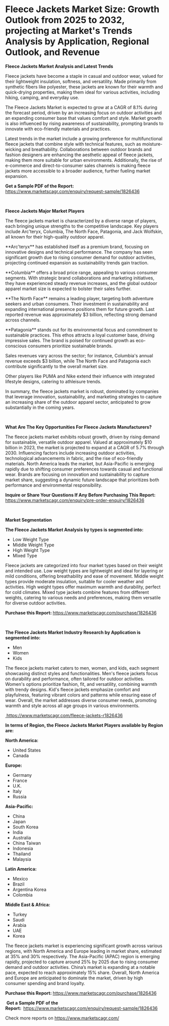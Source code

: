 <p><h1>Fleece Jackets Market Size: Growth Outlook from 2025 to 2032, projecting at Market's Trends Analysis by Application, Regional Outlook, and Revenue</h1></p><p><strong>Fleece Jackets Market Analysis and Latest Trends</strong></p>
<p><p>Fleece jackets have become a staple in casual and outdoor wear, valued for their lightweight insulation, softness, and versatility. Made primarily from synthetic fibers like polyester, these jackets are known for their warmth and quick-drying properties, making them ideal for various activities, including hiking, camping, and everyday use. </p><p>The Fleece Jackets Market is expected to grow at a CAGR of 8.1% during the forecast period, driven by an increasing focus on outdoor activities and an expanding consumer base that values comfort and style. Market growth is also influenced by rising awareness of sustainability, prompting brands to innovate with eco-friendly materials and practices. </p><p>Latest trends in the market include a growing preference for multifunctional fleece jackets that combine style with technical features, such as moisture-wicking and breathability. Collaborations between outdoor brands and fashion designers are enhancing the aesthetic appeal of fleece jackets, making them more suitable for urban environments. Additionally, the rise of e-commerce and direct-to-consumer sales channels is making fleece jackets more accessible to a broader audience, further fueling market expansion.</p></p>
<p><strong>Get a Sample PDF of the Report:&nbsp;</strong> <a href="https://www.marketscagr.com/enquiry/request-sample/1826436?utm_campaign=3191&utm_medium=2&utm_source=Github&utm_content=ia&utm_term=04042025&utm_id=fleece-jackets">https://www.marketscagr.com/enquiry/request-sample/1826436</a></p>
<p>&nbsp;</p>
<p><strong>Fleece Jackets Major Market Players</strong></p>
<p><p>The fleece jackets market is characterized by a diverse range of players, each bringing unique strengths to the competitive landscape. Key players include Arc'teryx, Columbia, The North Face, Patagonia, and Jack Wolfskin, all known for their high-quality outdoor apparel. </p><p>**Arc'teryx** has established itself as a premium brand, focusing on innovative designs and technical performance. The company has seen significant growth due to rising consumer demand for outdoor activities, projecting continued expansion as sustainability trends gain traction.</p><p>**Columbia** offers a broad price range, appealing to various consumer segments. With strategic brand collaborations and marketing initiatives, they have experienced steady revenue increases, and the global outdoor apparel market size is expected to bolster their sales further.</p><p>**The North Face** remains a leading player, targeting both adventure seekers and urban consumers. Their investment in sustainability and expanding international presence positions them for future growth. Last reported revenue was approximately $3 billion, reflecting strong demand across channels.</p><p>**Patagonia** stands out for its environmental focus and commitment to sustainable practices. This ethos attracts a loyal customer base, driving impressive sales. The brand is poised for continued growth as eco-conscious consumers prioritize sustainable brands.</p><p>Sales revenues vary across the sector; for instance, Columbia's annual revenue exceeds $3 billion, while The North Face and Patagonia each contribute significantly to the overall market size. </p><p>Other players like PUMA and Nike extend their influence with integrated lifestyle designs, catering to athleisure trends. </p><p>In summary, the fleece jackets market is robust, dominated by companies that leverage innovation, sustainability, and marketing strategies to capture an increasing share of the outdoor apparel sector, anticipated to grow substantially in the coming years.</p></p>
<p>&nbsp;</p>
<p><strong>What Are The Key Opportunities For Fleece Jackets Manufacturers?</strong></p>
<p><p>The fleece jackets market exhibits robust growth, driven by rising demand for sustainable, versatile outdoor apparel. Valued at approximately $10 billion in 2023, the market is projected to expand at a CAGR of 5.7% through 2030. Influencing factors include increasing outdoor activities, technological advancements in fabric, and the rise of eco-friendly materials. North America leads the market, but Asia-Pacific is emerging rapidly due to shifting consumer preferences towards casual and functional wear. Brands are focusing on innovation and sustainability to capture market share, suggesting a dynamic future landscape that prioritizes both performance and environmental responsibility.</p></p>
<p><strong>Inquire or Share Your Questions If Any Before Purchasing This Report:</strong> <a href="https://www.marketscagr.com/enquiry/pre-order-enquiry/1826436?utm_campaign=3191&utm_medium=2&utm_source=Github&utm_content=ia&utm_term=04042025&utm_id=fleece-jackets">https://www.marketscagr.com/enquiry/pre-order-enquiry/1826436</a></p>
<p>&nbsp;</p>
<p><strong>Market Segmentation</strong></p>
<p><strong>The Fleece Jackets Market Analysis by types is segmented into:</strong></p>
<p><ul><li>Low Weight Type</li><li>Middle Weight Type</li><li>High Weight Type</li><li>Mixed Type</li></ul></p>
<p><p>Fleece jackets are categorized into four market types based on their weight and intended use. Low weight types are lightweight and ideal for layering or mild conditions, offering breathability and ease of movement. Middle weight types provide moderate insulation, suitable for cooler weather and activities. High weight types offer maximum warmth and durability, perfect for cold climates. Mixed type jackets combine features from different weights, catering to various needs and preferences, making them versatile for diverse outdoor activities.</p></p>
<p><strong>Purchase this Report:&nbsp;</strong><a href="https://www.marketscagr.com/purchase/1826436?utm_campaign=3191&utm_medium=2&utm_source=Github&utm_content=ia&utm_term=04042025&utm_id=fleece-jackets">https://www.marketscagr.com/purchase/1826436</a></p>
<p>&nbsp;</p>
<p><strong>The Fleece Jackets Market Industry Research by Application is segmented into:</strong></p>
<p><ul><li>Men</li><li>Women</li><li>Kids</li></ul></p>
<p><p>The fleece jackets market caters to men, women, and kids, each segment showcasing distinct styles and functionalities. Men's fleece jackets focus on durability and performance, often tailored for outdoor activities. Women's options prioritize fashion, fit, and versatility, combining warmth with trendy designs. Kid's fleece jackets emphasize comfort and playfulness, featuring vibrant colors and patterns while ensuring ease of wear. Overall, the market addresses diverse consumer needs, promoting warmth and style across all age groups in various environments.</p></p>
<p><a href="https://www.marketscagr.com/fleece-jackets-r1826436?utm_campaign=3191&utm_medium=2&utm_source=Github&utm_content=ia&utm_term=04042025&utm_id=fleece-jackets">&nbsp;https://www.marketscagr.com/fleece-jackets-r1826436</a></p>
<p><strong>In terms of Region, the Fleece Jackets Market Players available by Region are:</strong></p>
<p>
    <p> <strong> North America: </strong>
        <ul>
            <li>United States</li>
            <li>Canada</li>
        </ul>
        </p> 
    <p> <strong> Europe: </strong>
        <ul>
            <li>Germany</li>
            <li>France</li>
            <li>U.K.</li>
            <li>Italy</li>
            <li>Russia</li>
        </ul>
        </p> 
    <p> <strong> Asia-Pacific: </strong>
        <ul>
            <li>China</li>
            <li>Japan</li>
            <li>South Korea</li>
            <li>India</li>
            <li>Australia</li>
            <li>China Taiwan</li>
            <li>Indonesia</li>
            <li>Thailand</li>
            <li>Malaysia</li>
        </ul>
        </p> 
    <p> <strong> Latin America: </strong>
        <ul>
            <li>Mexico</li>
            <li>Brazil</li>
            <li>Argentina Korea</li>
            <li>Colombia</li>
        </ul>
        </p> 
    <p> <strong> Middle East & Africa: </strong>
        <ul>
            <li>Turkey</li>
            <li>Saudi</li>
            <li>Arabia</li>
            <li>UAE</li>
            <li>Korea</li>
        </ul>
    </p>
    </p>
<p><p>The fleece jackets market is experiencing significant growth across various regions, with North America and Europe leading in market share, estimated at 35% and 30% respectively. The Asia-Pacific (APAC) region is emerging rapidly, projected to capture around 25% by 2025 due to rising consumer demand and outdoor activities. China’s market is expanding at a notable pace, expected to reach approximately 15% share. Overall, North America and Europe are anticipated to dominate the market, driven by high consumer spending and brand loyalty.</p></p>
<p><strong>Purchase this Report: </strong><a href="https://www.marketscagr.com/purchase/1826436?utm_campaign=3191&utm_medium=2&utm_source=Github&utm_content=ia&utm_term=04042025&utm_id=fleece-jackets">https://www.marketscagr.com/purchase/1826436</a></p>
<p>&nbsp;<strong>Get a Sample PDF of the Report:&nbsp;&nbsp;</strong><a href="https://www.marketscagr.com/enquiry/request-sample/1826436?utm_campaign=3191&utm_medium=2&utm_source=Github&utm_content=ia&utm_term=04042025&utm_id=fleece-jackets">https://www.marketscagr.com/enquiry/request-sample/1826436</a></p>
<p><strong></strong></p>
<p>Check more reports on <a href="https://www.marketscagr.com/?utm_campaign=3191&utm_medium=2&utm_source=Github&utm_content=ia&utm_term=04042025&utm_id=fleece-jackets">https://www.marketscagr.com/</a></p>